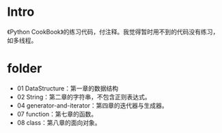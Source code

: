 # Intro

《Python CookBook》的练习代码，付注释。我觉得暂时用不到的代码没有练习，如多线程。

# folder

- 01 DataStructure：第一章的数据结构
- 02 String：第二章的字符串，不包含正则表达式。
- 04 generator-and-iterator：第四章的迭代器与生成器。
- 07 function：第七章的函数。
- 08 class：第八章的面向对象。